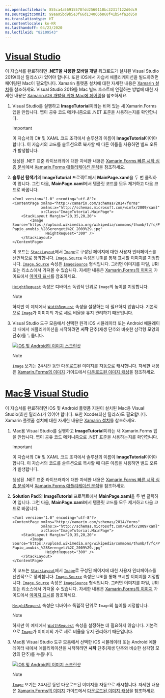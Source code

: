 ```yaml
---
ms.openlocfilehash: 855ca4a56915578fdd2560110bc3231f122d0dc9
ms.sourcegitcommit: 99aa05bd9b5e3f66d134066b860f41b54fa2d850
ms.translationtype: HT
ms.contentlocale: ko-KR
ms.lasthandoff: 04/23/2020
ms.locfileid: "82109543"
---
```

# <a name="visual-studio"></a>[Visual Studio](#tab/vswin)

이 자습서를 완료하려면 **.NET을 사용한 모바일 개발** 워크로드가 설치된 Visual Studio 2019(최신 릴리스)가 있어야 합니다. 또한 iOS에서 자습서 애플리케이션을 빌드하려면 페어링된 Mac이 필요합니다. Xamarin 플랫폼 설치에 대한 자세한 내용은 [Xamarin 설치](~/get-started/installation/index.md)를 참조하세요. Visual Studio 2019를 Mac 빌드 호스트에 연결하는 방법에 대한 자세한 내용은 [Xamarin.iOS 개발을 위해 Mac에 페어링](~/ios/get-started/installation/windows/connecting-to-mac/index.md)을 참조하세요.

1. Visual Studio를 실행하고 **ImageTutorial**이라는 비어 있는 새 Xamarin.Forms 앱을 만듭니다. 앱이 공유 코드 메커니즘으로 .NET 표준을 사용하는지를 확인합니다.

    > [!IMPORTANT]
    > 이 자습서의 C# 및 XAML 코드 조각에서 솔루션의 이름이 **ImageTutorial**이어야 합니다. 이 자습서의 코드를 솔루션으로 복사할 때 다른 이름을 사용하면 빌드 오류가 발생합니다.

    생성된 .NET 표준 라이브러리에 대한 자세한 내용은 [Xamarin.Forms 빠른 시작 심층 분석](~/get-started/first-app/index.md)에서 [Xamarin.Forms 애플리케이션 분석](~/get-started/first-app/index.md)을 참조하세요.

1. **솔루션 탐색기**의 **ImageTutorial** 프로젝트에서 **MainPage.xaml**을 두 번 클릭하여 엽니다. 그런 다음, **MainPage.xaml**에서 템플릿 코드를 모두 제거하고 다음 코드로 바꿉니다.

    ```xaml
    <?xml version="1.0" encoding="utf-8"?>
    <ContentPage xmlns="http://xamarin.com/schemas/2014/forms"
                 xmlns:x="http://schemas.microsoft.com/winfx/2009/xaml"
                 x:Class="ImageTutorial.MainPage">
        <StackLayout Margin="20,35,20,20">
            <Image Source="https://upload.wikimedia.org/wikipedia/commons/thumb/f/fc/Papio_anubis_%28Serengeti%2C_2009%29.jpg/200px-Papio_anubis_%28Serengeti%2C_2009%29.jpg"
                   HeightRequest="300" />
        </StackLayout>
    </ContentPage>
    ```

    이 코드는 [`StackLayout`](xref:Xamarin.Forms.StackLayout)에서 [`Image`](xref:Xamarin.Forms.Image)로 구성된 페이지에 대한 사용자 인터페이스를 선언적으로 정의합니다. [`Image.Source`](xref:Xamarin.Forms.Image.Source) 속성은 URI를 통해 표시할 이미지를 지정합니다. [`Image.Source`](xref:Xamarin.Forms.Image.Source) 속성은 [`ImageSource`](xref:Xamarin.Forms.ImageSource) 형식입니다. 그러면 이미지를 파일, URI 또는 리소스에서 가져올 수 있습니다. 자세한 내용은 [Xamarin.Forms의 이미지](~/xamarin-forms/user-interface/images.md) 가이드에서 [이미지 표시](~/xamarin-forms/user-interface/images.md#display-images)를 참조하세요.

    [`HeightRequest`](xref:Xamarin.Forms.VisualElement) 속성은 디바이스 독립적 단위로 `Image`의 높이를 지정합니다.

    > [!NOTE]
    > 하지만 이 예제에서 [`WidthRequest`](xref:Xamarin.Forms.VisualElement.WidthRequest) 속성을 설정하는 데 필요하지 않습니다. 기본적으로 [`Image`](xref:Xamarin.Forms.Image)가 이미지의 가로 세로 비율을 유지 관리하기 때문입니다.

1. Visual Studio 도구 모음에서 선택한 원격 iOS 시뮬레이터 또는 Android 에뮬레이터 내에서 애플리케이션을 시작하려면 **시작** 단추(재생 단추와 비슷한 삼각형 모양의 단추)를 누릅니다.

    [![iOS 및 Android의 이미지 스크린샷](../images/create-image.png "이미지를 표시하는 이미지 뷰")](../images/create-image-large.png#lightbox "이미지를 표시하는 이미지 뷰")

    > [!NOTE]
    > [`Image`](xref:Xamarin.Forms.Image) 보기는 24시간 동안 다운로드된 이미지를 자동으로 캐시합니다. 자세한 내용은 [Xamarin.Forms의 이미지](~/xamarin-forms/user-interface/images.md) 가이드에서 [다운로드된 이미지 캐싱](~/xamarin-forms/user-interface/images.md#downloaded-image-caching)을 참조하세요.

# <a name="visual-studio-for-mac"></a>[Mac용 Visual Studio](#tab/vsmac)

이 자습서를 완료하려면 iOS 및 Android 플랫폼 지원이 설치된 Mac용 Visual Studio(최신 릴리스)가 있어야 합니다. 또한 Xcode(최신 릴리스)도 필요합니다. Xamarin 플랫폼 설치에 대한 자세한 내용은 [Xamarin 설치](~/get-started/installation/index.md)를 참조하세요.

1. Mac용 Visual Studio를 실행하고 **ImageTutorial**이라는 새 Xamarin.Forms 앱을 만듭니다. 앱이 공유 코드 메커니즘으로 .NET 표준을 사용하는지를 확인합니다.

    > [!IMPORTANT]
    > 이 자습서의 C# 및 XAML 코드 조각에서 솔루션의 이름이 **ImageTutorial**이어야 합니다. 이 자습서의 코드를 솔루션으로 복사할 때 다른 이름을 사용하면 빌드 오류가 발생합니다.

    생성된 .NET 표준 라이브러리에 대한 자세한 내용은 [Xamarin.Forms 빠른 시작 심층 분석](~/get-started/first-app/index.md)에서 [Xamarin.Forms 애플리케이션 분석](~/get-started/first-app/index.md)을 참조하세요.

1. **Solution Pad**의 **ImageTutorial** 프로젝트에서 **MainPage.xaml**을 두 번 클릭하여 엽니다. 그런 다음, **MainPage.xaml**에서 템플릿 코드를 모두 제거하고 다음 코드로 바꿉니다.

    ```xaml
    <?xml version="1.0" encoding="utf-8"?>
    <ContentPage xmlns="http://xamarin.com/schemas/2014/forms"
                 xmlns:x="http://schemas.microsoft.com/winfx/2009/xaml"
                 x:Class="ImageTutorial.MainPage">
        <StackLayout Margin="20,35,20,20">
            <Image Source="https://upload.wikimedia.org/wikipedia/commons/thumb/f/fc/Papio_anubis_%28Serengeti%2C_2009%29.jpg/200px-Papio_anubis_%28Serengeti%2C_2009%29.jpg"
                   HeightRequest="300" />
        </StackLayout>
    </ContentPage>
    ```

    이 코드는 [`StackLayout`](xref:Xamarin.Forms.StackLayout)에서 [`Image`](xref:Xamarin.Forms.Image)로 구성된 페이지에 대한 사용자 인터페이스를 선언적으로 정의합니다. [`Image.Source`](xref:Xamarin.Forms.Image.Source) 속성은 URI를 통해 표시할 이미지를 지정합니다. [`Image.Source`](xref:Xamarin.Forms.Image.Source) 속성은 [`ImageSource`](xref:Xamarin.Forms.ImageSource) 형식입니다. 그러면 이미지를 파일, URI 또는 리소스에서 가져올 수 있습니다. 자세한 내용은 [Xamarin.Forms의 이미지](~/xamarin-forms/user-interface/images.md) 가이드에서 [이미지 표시](~/xamarin-forms/user-interface/images.md#display-images)를 참조하세요.

    [`HeightRequest`](xref:Xamarin.Forms.VisualElement) 속성은 디바이스 독립적 단위로 `Image`의 높이를 지정합니다.

    > [!NOTE]
    > 하지만 이 예제에서 [`WidthRequest`](xref:Xamarin.Forms.VisualElement.WidthRequest) 속성을 설정하는 데 필요하지 않습니다. 기본적으로 [`Image`](xref:Xamarin.Forms.Image)가 이미지의 가로 세로 비율을 유지 관리하기 때문입니다.

1. Mac용 Visual Studio 도구 모음에서 선택한 iOS 시뮬레이터 또는 Android 에뮬레이터 내에서 애플리케이션을 시작하려면 **시작** 단추(재생 단추와 비슷한 삼각형 모양의 단추)를 누릅니다.

    [![iOS 및 Android의 이미지 스크린샷](../images/create-image.png "이미지를 표시하는 이미지 뷰")](../images/create-image-large.png#lightbox "이미지를 표시하는 이미지 뷰")

    > [!NOTE]
    > [`Image`](xref:Xamarin.Forms.Image) 보기는 24시간 동안 다운로드된 이미지를 자동으로 캐시합니다. 자세한 내용은 [Xamarin.Forms의 이미지](~/xamarin-forms/user-interface/images.md) 가이드에서 [다운로드된 이미지 캐싱](~/xamarin-forms/user-interface/images.md#downloaded-image-caching)을 참조하세요.
